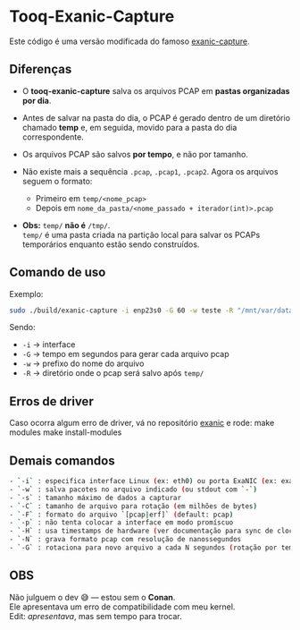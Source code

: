 # Tooq-Exanic-Capture

Este código é uma versão modificada do famoso [exanic-capture](https://github.com/cisco/exanic-software/blob/master/util/exanic-capture.c).

## Diferenças
- O **tooq-exanic-capture** salva os arquivos PCAP em **pastas organizadas por dia**.  
- Antes de salvar na pasta do dia, o PCAP é gerado dentro de um diretório chamado **temp** e, em seguida, movido para a pasta do dia correspondente.  
- Os arquivos PCAP são salvos **por tempo**, e não por tamanho.  
- Não existe mais a sequência `.pcap`, `.pcap1`, `.pcap2`. Agora os arquivos seguem o formato:
  - Primeiro em `temp/<nome_pcap>`  
  - Depois em `nome_da_pasta/<nome_passado + iterador(int)>.pcap`

- **Obs:** `temp/` **não é** `/tmp/`.  
  `temp/` é uma pasta criada na partição local para salvar os PCAPs temporários enquanto estão sendo construídos.
## Comando de uso

Exemplo:
```bash
sudo ./build/exanic-capture -i enp23s0 -G 60 -w teste -R "/mnt/var/datafix/"
```

Sendo:
- `-i` → interface  
- `-G` → tempo em segundos para gerar cada arquivo pcap  
- `-w` → prefixo do nome do arquivo  
- `-R` → diretório onde o pcap será salvo após `temp/`  

## Erros de driver

Caso ocorra algum erro de driver, vá no repositório [exanic](https://github.com/cisco/exanic-software/blob/master/Makefile) e rode:
make modules
make install-modules

## Demais comandos
```bash
- `-i` : especifica interface Linux (ex: eth0) ou porta ExaNIC (ex: exanic0:0)  
- `-w` : salva pacotes no arquivo indicado (ou stdout com `-`)  
- `-s` : tamanho máximo de dados a capturar  
- `-C` : tamanho de arquivo para rotação (em milhões de bytes)  
- `-F` : formato do arquivo `[pcap|erf]` (default: pcap)  
- `-p` : não tenta colocar a interface em modo promíscuo  
- `-H` : usa timestamps de hardware (ver documentação para sync de clock)  
- `-N` : grava formato pcap com resolução de nanossegundos  
- `-G` : rotaciona para novo arquivo a cada N segundos (rotação por tempo)  
```
## OBS
Não julguem o dev 😅 — estou sem o **Conan**.  
Ele apresentava um erro de compatibilidade com meu kernel.  
Edit: *apresentava*, mas sem tempo para trocar.
